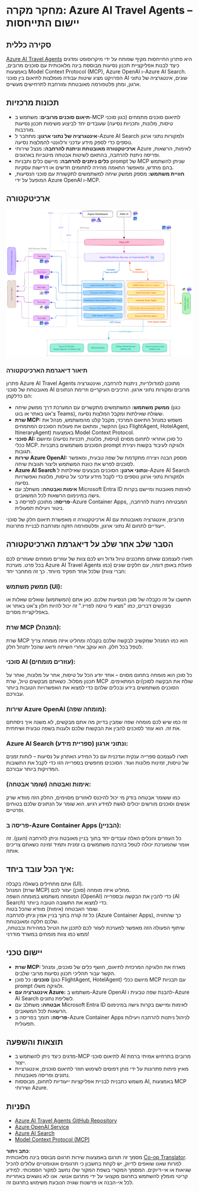 <!--
CO_OP_TRANSLATOR_METADATA:
{
  "original_hash": "4d3415b9d2bf58bc69be07f945a69e07",
  "translation_date": "2025-07-14T06:02:51+00:00",
  "source_file": "09-CaseStudy/travelagentsample.md",
  "language_code": "he"
}
-->
# מחקר מקרה: Azure AI Travel Agents – יישום התייחסות

## סקירה כללית

[Azure AI Travel Agents](https://github.com/Azure-Samples/azure-ai-travel-agents) היא פתרון התייחסות מקיף שפותח על ידי מיקרוסופט ומדגים כיצד לבנות אפליקציית תכנון נסיעות מבוססת בינה מלאכותית עם סוכנים מרובים, באמצעות Model Context Protocol (MCP), Azure OpenAI ו-Azure AI Search. הפרויקט מציג שיטות עבודה מומלצות לתיאום בין סוכני AI שונים, אינטגרציה של נתוני ארגון, ומתן פלטפורמה מאובטחת ומורחבת לתרחישים מעשיים.

## תכונות מרכזיות
- **תיאום סוכנים מרובים:** משתמש ב-MCP לתיאום סוכנים מתמחים (כגון סוכני טיסות, מלונות, ותכניות נסיעה) שעובדים יחד לביצוע משימות תכנון נסיעות מורכבות.
- **אינטגרציה של נתוני ארגון:** מתחבר ל-Azure AI Search ולמקורות נתוני ארגון נוספים כדי לספק מידע עדכני ורלוונטי להמלצות נסיעה.
- **ארכיטקטורה מאובטחת וניתנת להרחבה:** מנצל שירותי Azure לאימות, הרשאות, ופריסה ניתנת להרחבה, בהתאם לשיטות אבטחה מיטביות בארגונים.
- **כלים ניתנים להרחבה:** מיישם כלים ותבניות prompt של MCP שניתן להשתמש בהם מחדש, ומאפשר התאמה מהירה לתחומים חדשים או דרישות עסקיות.
- **חוויית משתמש:** מספק ממשק שיחה למשתמשים לתקשורת עם סוכני הנסיעות, המופעל על ידי Azure OpenAI ו-MCP.

## ארכיטקטורה
![Architecture](https://raw.githubusercontent.com/Azure-Samples/azure-ai-travel-agents/main/docs/ai-travel-agents-architecture-diagram.png)

### תיאור דיאגרמת הארכיטקטורה

פתרון Azure AI Travel Agents מתוכנן למודולריות, ניתנות להרחבה, ואינטגרציה מאובטחת של סוכני AI מרובים ומקורות נתוני ארגון. הרכיבים העיקריים וזרימת הנתונים הם כדלקמן:

- **ממשק משתמש:** המשתמשים מתקשרים עם המערכת דרך ממשק שיחה (כגון צ'אט באתר או בוט Teams), ששולח שאילתות ומקבל המלצות נסיעה.
- **שרת MCP:** משמש כמנהל התיאום המרכזי, מקבל קלט מהמשתמש, מנהל את ההקשר, ומתאם את פעולות הסוכנים המתמחים (כגון FlightAgent, HotelAgent, ItineraryAgent) באמצעות Model Context Protocol.
- **סוכני AI:** כל סוכן אחראי לתחום מסוים (טיסות, מלונות, תכניות נסיעה) ומיושם ככלי MCP. הסוכנים משתמשים בתבניות prompt ולוגיקה לעיבוד בקשות ויצירת תגובות.
- **שירות Azure OpenAI:** מספק הבנה ויצירה מתקדמת של שפה טבעית, ומאפשר לסוכנים לפרש את כוונת המשתמש וליצור תגובות שיחה.
- **Azure AI Search ונתוני ארגון:** הסוכנים מבצעים שאילתות ל-Azure AI Search ולמקורות נתוני ארגון נוספים כדי לקבל מידע עדכני על טיסות, מלונות ואפשרויות נסיעה.
- **אימות ואבטחה:** משתלב עם Microsoft Entra ID לאימות מאובטח ומיישם בקרות גישה במינימום הרשאות לכל המשאבים.
- **פריסה:** מתוכנן לפריסה ב-Azure Container Apps, המבטיחה ניתנות להרחבה, ניטור ויעילות תפעולית.

ארכיטקטורה זו מאפשרת תיאום חלק של סוכני AI מרובים, אינטגרציה מאובטחת עם נתוני ארגון, ופלטפורמה חזקה ומורחבת לבניית פתרונות AI ייעודיים לתחום.

## הסבר שלב אחר שלב על דיאגרמת הארכיטקטורה
תארו לעצמכם שאתם מתכננים טיול גדול ויש לכם צוות של עוזרים מומחים שעוזרים לכם בכל פרט. מערכת Azure AI Travel Agents פועלת באופן דומה, עם חלקים שונים (כמו חברי צוות) שלכל אחד תפקיד מיוחד. כך זה מתחבר יחד:

### ממשק משתמש (UI):
תחשבו על זה כקבלה של סוכן הנסיעות שלכם. כאן אתם (המשתמש) שואלים שאלות או מבקשים דברים, כמו "מצא לי טיסה לפריז." זה יכול להיות חלון צ'אט באתר או באפליקציית מסרים.

### שרת MCP (המנהל):
שרת MCP הוא כמו המנהל שמקשיב לבקשה שלכם בקבלה ומחליט איזה מומחה צריך לטפל בכל חלק. הוא עוקב אחרי השיחה ודואג שהכל יתנהל חלק.

### סוכני AI (עוזרים מומחים):
כל סוכן הוא מומחה בתחום מסוים – אחד יודע הכל על טיסות, אחר על מלונות, ואחר על תכנון מסלול. כשאתם מבקשים טיול, שרת MCP שולח את הבקשה לסוכן/ים המתאימים. הסוכנים משתמשים בידע ובכלים שלהם כדי למצוא את האפשרויות הטובות ביותר עבורכם.

### שירות Azure OpenAI (מומחה שפה):
זה כמו שיש לכם מומחה שפה שמבין בדיוק מה אתם מבקשים, לא משנה איך ניסחתם את זה. הוא עוזר לסוכנים להבין את הבקשות שלכם ולענות בשפה טבעית ושיחתית.

### Azure AI Search ונתוני ארגון (ספריית מידע):
תארו לעצמכם ספרייה ענקית ועדכנית עם כל המידע האחרון על נסיעות – לוחות זמנים של טיסות, זמינות מלונות ועוד. הסוכנים מחפשים בספרייה הזו כדי לקבל את התשובות המדויקות ביותר עבורכם.

### אימות ואבטחה (שומר אבטחה):
כמו ששומר אבטחה בודק מי יכול להיכנס לאזורים מסוימים, החלק הזה מוודא שרק אנשים וסוכנים מורשים יכולים לגשת למידע רגיש. הוא שומר על הנתונים שלכם בטוחים ופרטיים.

### פריסה ב-Azure Container Apps (הבניין):
כל העוזרים והכלים האלה עובדים יחד בתוך בניין מאובטח וניתן להרחבה (הענן). זה אומר שהמערכת יכולה לטפל בהרבה משתמשים בו זמנית ותמיד זמינה כשאתם צריכים אותה.

## איך הכל עובד ביחד:

אתם מתחילים בשאלה בקבלה (UI).  
המנהל (שרת MCP) מחליט איזה מומחה (סוכן) יעזור לכם.  
המומחה משתמש במומחה השפה (OpenAI) כדי להבין את הבקשה ובספרייה (AI Search) כדי למצוא את התשובה הטובה ביותר.  
שומר האבטחה (אימות) מוודא שהכל בטוח.  
כל זה קורה בתוך בניין אמין וניתן להרחבה (Azure Container Apps), כך שהחוויה שלכם חלקה ומאובטחת.  
שיתוף הפעולה הזה מאפשר למערכת לעזור לכם לתכנן את הטיול במהירות ובבטחה, ממש כמו צוות מומחים במשרד מודרני!

## יישום טכני
- **שרת MCP:** מארח את הלוגיקה המרכזית לתיאום, חושף כלים של סוכנים, ומנהל הקשר עבור תהליכי תכנון נסיעות מרובי שלבים.
- **סוכנים:** כל סוכן (כגון FlightAgent, HotelAgent) מיושם ככלי MCP עם תבניות prompt ולוגיקה משלו.
- **אינטגרציה עם Azure:** משתמש ב-Azure OpenAI להבנת שפה טבעית ו-Azure AI Search לשליפת נתונים.
- **אבטחה:** משתלב עם Microsoft Entra ID לאימות ומיישם בקרות גישה במינימום הרשאות לכל המשאבים.
- **פריסה:** תומך בפריסה ב-Azure Container Apps לניהול ניתנות להרחבה ויעילות תפעולית.

## תוצאות והשפעה
- מדגים כיצד ניתן להשתמש ב-MCP לתיאום סוכני AI מרובים בתרחיש אמיתי ברמת ייצור.  
- מאיץ פיתוח פתרונות על ידי מתן דפוסים לשימוש חוזר לתיאום סוכנים, אינטגרציית נתונים ופריסה מאובטחת.  
- משמש כתבנית לבניית אפליקציות ייעודיות לתחום, מבוססות AI, באמצעות MCP ושירותי Azure.

## הפניות
- [Azure AI Travel Agents GitHub Repository](https://github.com/Azure-Samples/azure-ai-travel-agents)  
- [Azure OpenAI Service](https://azure.microsoft.com/en-us/products/ai-services/openai-service/)  
- [Azure AI Search](https://azure.microsoft.com/en-us/products/ai-services/ai-search/)  
- [Model Context Protocol (MCP)](https://modelcontextprotocol.io/)

**כתב ויתור**:  
מסמך זה תורגם באמצעות שירות תרגום מבוסס בינה מלאכותית [Co-op Translator](https://github.com/Azure/co-op-translator). למרות שאנו שואפים לדיוק, יש לקחת בחשבון כי תרגומים אוטומטיים עלולים להכיל שגיאות או אי-דיוקים. המסמך המקורי בשפת המקור שלו נחשב למקור הסמכותי. למידע קריטי מומלץ להשתמש בתרגום מקצועי על ידי מתרגם אנושי. אנו לא נושאים באחריות לכל אי-הבנה או פרשנות שגויה הנובעת משימוש בתרגום זה.